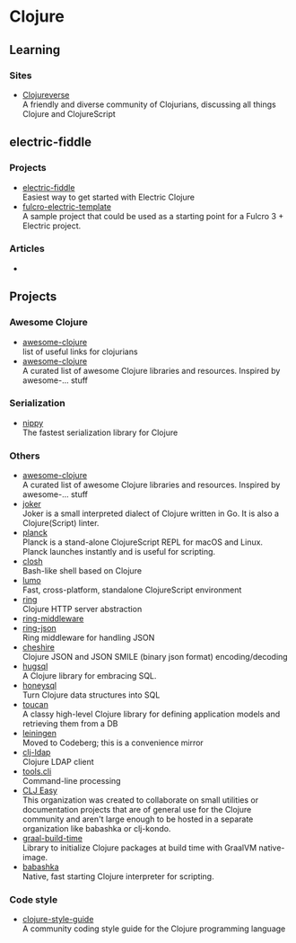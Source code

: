 # Clojure

## Learning

### Sites

- [Clojureverse](https://clojureverse.org/)
  <br/>A friendly and diverse community of Clojurians, discussing all things Clojure and ClojureScript

## electric-fiddle

### Projects

- [electric-fiddle](https://github.com/hyperfiddle/electric-fiddle)
  <br/>Easiest way to get started with Electric Clojure
- [fulcro-electric-template](https://github.com/hyperfiddle/fulcro-electric-template)
  <br/>A sample project that could be used as a starting point for a Fulcro 3 + Electric project.

### Articles

- []()

## Projects

### Awesome Clojure

- [awesome-clojure](https://github.com/mbuczko/awesome-clojure)
  <br/>list of useful links for clojurians
- [awesome-clojure](https://github.com/razum2um/awesome-clojure)
  <br/>A curated list of awesome Clojure libraries and resources. Inspired by awesome-... stuff

### Serialization

- [nippy](https://github.com/taoensso/nippy)
  <br/>The fastest serialization library for Clojure

### Others

- [awesome-clojure](https://github.com/razum2um/awesome-clojure)
  <br/>A curated list of awesome Clojure libraries and resources. Inspired by awesome-... stuff
- [joker](https://joker-lang.org/)
  <br/>Joker is a small interpreted dialect of Clojure written in Go. It is also a Clojure(Script) linter.
- [planck](https://planck-repl.org/)
  <br/>Planck is a stand-alone ClojureScript REPL for macOS and Linux. <br/>
  Planck launches instantly and is useful for scripting.
- [closh](https://github.com/dundalek/closh)
  <br/>Bash-like shell based on Clojure
- [lumo](https://github.com/anmonteiro/lumo)
  <br/>Fast, cross-platform, standalone ClojureScript environment
- [ring](https://github.com/ring-clojure/ring)
  <br/>Clojure HTTP server abstraction
- [ring-middleware](https://github.com/puppetlabs/ring-middleware)
- [ring-json](https://github.com/ring-clojure/ring-json)
  <br/>Ring middleware for handling JSON
- [cheshire](https://github.com/dakrone/cheshire)
  <br/>Clojure JSON and JSON SMILE (binary json format) encoding/decoding
- [hugsql](https://www.hugsql.org/)
  <br/>A Clojure library for embracing SQL.
- [honeysql](https://github.com/seancorfield/honeysql)
  <br/>Turn Clojure data structures into SQL
- [toucan](https://github.com/metabase/toucan)
  <br/>A classy high-level Clojure library for defining application models and retrieving them from a DB
- [leiningen](https://codeberg.org/leiningen/leiningen)
  <br/>Moved to Codeberg; this is a convenience mirror
- [clj-ldap](https://github.com/pauldorman/clj-ldap)
  <br/>Clojure LDAP client
- [tools.cli](https://github.com/clojure/tools.cli)
  <br/>Command-line processing
- [CLJ Easy](https://github.com/clj-easy)
  <br/>This organization was created to collaborate on small utilities or documentation projects that are of general use
  for the Clojure community and aren't large enough to be hosted in a separate organization like babashka or clj-kondo.
- [graal-build-time](https://github.com/clj-easy/graal-build-time)
  <br/>Library to initialize Clojure packages at build time with GraalVM native-image.
- [babashka](https://babashka.org/)
  <br/>Native, fast starting Clojure interpreter for scripting.

### Code style

- [clojure-style-guide](https://github.com/bbatsov/clojure-style-guide)
  <br/>A community coding style guide for the Clojure programming language